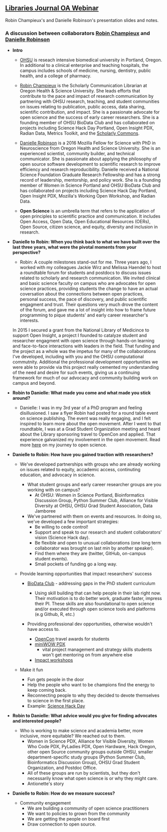 ## [Libraries Journal OA Webinar](https://event.on24.com/eventRegistration/EventLobbyServlet?target=reg20.jsp&partnerref=LJWebOA170425&eventid=1400196&sessionid=1&key=D711502B208584A576A07150F31970BF&regTag=&sourcepage=register)
Robin Champieux's and Danielle Robinson's presentation slides and notes.  

### A discussion between collaborators [Robin Champieux](https://twitter.com/rchampieux) and [Danielle Robinson](https://twitter.com/daniellecrobins)

* **Intro**
    * [OHSU](https://twitter.com/@OHSUNews) is reseach intensive biomedical university in Portland, Oregon.  In additional to a clinical enterprise and teaching hospitals, the campus includes schools of medicine, nursing, dentistry, public health, and a college of pharmacy.  
    
    * [Robin Champieux](https://twitter.com/rchampieux) is the Scholarly Communication Librarian at Oregon Health & Science University.  She leads efforts that contribute to the pace and impact of research communication by partnering with OHSU research, teaching, and student communities on issues relating to publication, public access, data sharing, scientific contribution, and impact.  She is a passionate advocate for open science and the success of early career researchers.  She is a founding member of OHSU BioData Club and has collaborated on projects including Science Hack Day Portland, Open Insight PDX, Radian Data, Metrics Toolkit, and the [Scholarly Commons](https://www.force11.org/group/scholarly-commons-working-group/wp1-self-critique). 
    
    * [Danielle Robinson](https://twitter.com/daniellecrobins) is a 2016 Mozilla Fellow for Science with PhD in Neuroscience from Oregon Health and Science University. She is an experienced scientist, community builder, and technical communicator. She is passionate about applying the philosophy of open source software development to scientific research to improve efficiency and research reproducibility. Danielle received a National Science Foundation Graduate Research Fellowship and has a strong record of leadership, mentorship, and policy work. She is a founding member of Women in Science Portland and OHSU BioData Club and has collaborated on projects including Science Hack Day Portland, Open Insight PDX, Mozilla's Working Open Workshop, and Radian Data.
    
    * **Open Science** is an umbrella term that refers to the application of open principles to scientific practice and communication. It includes Open Access, Open Data, Open Educational Resources (OERs), Open Source, citizen science, and equity, diversity and inclusion in research. 

* **Danielle to Robin: When you think back to what we have built over the last three years, what were the pivotal moments from your perspective?**
   * Robin:  A couple milestones stand-out for me.  Three years ago, I worked with my colleagues Jackie Wirz and Melissa Haendel to host a roundtable forum for students and postdocs to discuss issues related to scholarly and research communication.  We invited clinical and basic science faculty on campus who are advocates for open science practices, providing students the change to have an actual coversation about the connections between open practices, personal success, the pace of discovery, and public scientific engagment and trust.  Their questions very much drove the content of the forum, and gave me a lot of insight into how to frame future programming to pique students' and early career researcher's interests.
   
   In 2015 I secured a grant from the National Library of Medicince to support Open Insight, a project I founded to catalyze student and researcher engagment with open science through hands-on learning and face-to-face interactions with leaders in the field.  That funding and the project as a whole was the impetus for many of the collaborations I've developed, including with you and the OHSU computational commutnity.  Additional the professional development opportunities we were able to provide via this project really cemented my understanding of the need and desire for such events, giving us a continuing framework for much of our advocacy and community building work on campus and beyond.  

* **Robin to Danielle: What made you come and what made you stick around?**
  - Danielle: I was in my 3rd year of a PhD program and feeling disillusioned. I saw a flyer Robin had posted for a round table event on science publishing. The event was really engaging, and I felt inspired to learn more about the open movement. After I went to that roundtable, I was at a Grad Student Organization meeting and heard about the Library sponsoring travel to OpenCon and applied. That experience galvanized my involvement in the open movement. Read more [here](https://science.mozilla.org/blog/opencon-an-unexpected-journey) on my journey to open science. 

* **Danielle to Robin: How have you gained traction with researchers?** 
    * We've developed partnerships with groups who are already working on issues related to equity, accademic access, continuting education, and advocacy in science. 
        * What student groups and early career researcher groups are you working with on campus?
            * At OHSU: Women in Science Portland, Bioinformatics Discussion Group, Python Summer Club, Alliance for Visible Diversity at OHSU, OHSU Grad Student Association, Data Jamboree
        * We've partnered with them on events and resources.  In doing so, we've developed a few important strategies:
            * Be willing to cede control!
            * Support and speak to our research and student collaborators' vision (Science Hack day).
            * Be flexible and open to unusual collaborations (one long term collaborator was brought on last min by another speaker).
            * Find them where they are (twitter, GitHub, on-campus student events).
            * Small pockets of funding go a long way.
            
    * Provide learning opportunities that impact researchers' success 
        * [BioData Club](https://biodata-club.github.io/) - addressing gaps in the PhD student curriculum
            * Using skill building that can help people in their lab right now. Their motivation is to do better work, graduate faster, impress their PI.  These skills are also foundational to open science and/or executed through open science tools and platforms (e.g Github, R, etc.)
    
         * Providing professional dev opportunities, otherwise wouldn't have access to.
              * [OpenCon](http://www.opencon2017.org/) travel awards for students
              * [miniWOW PDX](https://daniellecrobinson.github.io/mini-wow-pdx/) 
                 * vital project management and strategy skills students won't get mentoring on from anywhere else
              * [Impact workshops](http://www.ohsu.edu/xd/education/library/services/Impact-Challenge-Workshops.cfm)
              
    * Make it fun 
        * Fun gets people in the door
        * Help the people who want to be champions find the energy to keep coming back.
        * Reconnecting people to why they decided to devote themselves to science in the first place.
        * Example:  [Science Hack Day](http://portland.sciencehackday.org/)


* **Robin to Danielle:  What advice would you give for finding advocates and interested people?**
    * Who is working to make science and academia better, more inclusive, more equitable? We reached out to them. 
        * Women in Science PDX, Alliance for Visible Diversity, Women Who Code PDX, PyLadies PDX, Open Hardware, Hack Oregon, other open Source community groups outside OHSU, smaller department-specific study groups (Python Summer Club, Bioinformatics Discussion Group), OHSU Grad Student Organization, and Postdoc Office.
        * All of these groups are run by scientists, but they don't necessarily know what open science is or why they might care. 
        * Antionette's story

* **Danielle to Robin:  How do we measure success?**
    * Community engagement
        * We are building a community of open science practitioners
        * We want to policies to grown from the community
        * We are getting the people on board first
        * Draw connection to open source.

